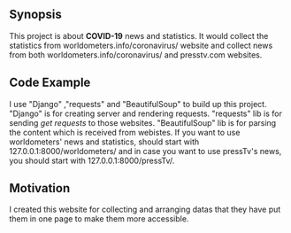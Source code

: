 ## Synopsis

This project is about **COVID-19** news and statistics. It would collect the statistics from worldometers.info/coronavirus/ website and collect news from both worldometers.info/coronavirus/ and presstv.com websites.

## Code Example

I use "Django" ,"requests" and "BeautifulSoup" to build up this project. "Django" is for creating server and rendering requests. "requests" lib is for sending *get requests* to those websites. "BeautifulSoup" lib is for parsing the content which is received from webistes.
If you want to use worldometers' news and statistics, should start with 127.0.0.1:8000/worldometers/ and in case you want to use pressTv's news, you should start with 127.0.0.1:8000/pressTv/.

## Motivation

I created this website for collecting and arranging datas that they have put them in one page to make them more accessible.